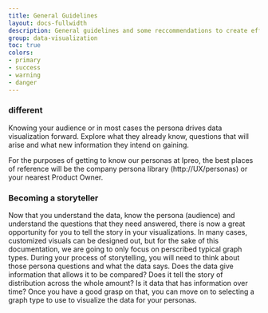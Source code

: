 ```yaml
---
title: General Guidelines
layout: docs-fullwidth
description: General guidelines and some reccommendations to create effective visualizations.
group: data-visualization
toc: true
colors:
- primary
- success
- warning
- danger
---
```


### different
Knowing your audience or in most cases the persona drives data visualization forward. Explore what they already know, questions
that will arise and what new information they intend on gaining. 

For the purposes of getting to know our personas at Ipreo, the best places of reference will be the company persona library (http://UX/personas) or your nearest Product
Owner.

### Becoming a storyteller
Now that you understand the data, know the persona (audience) and understand the questions that they
need answered, there is now a great opportunity for you to tell the story in your visualizations. In many
cases, customized visuals can be designed out, but for the sake of this documentation, we are going to only
focus on perscribed typical graph types.
During your process of storytelling, you will need to think about those persona questions and what the data
says. Does the data give information that allows it to be compared? Does it tell the story of distribution
across the whole amount? Is it data that has information over time? Once you have a good grasp on that,
you can move on to selecting a graph type to use to visualize the data for your personas.
